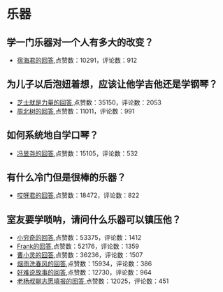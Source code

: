 #  乐器 
## 学一门乐器对一个人有多大的改变？
- [宿海君的回答](https://www.zhihu.com/question/26585587/answer/43722167),点赞数：10291，评论数：912
## 为儿子以后泡妞着想，应该让他学吉他还是学钢琴？
- [芝士就是力量的回答](https://www.zhihu.com/question/23436237/answer/42001758),点赞数：35150，评论数：2053
- [周北树的回答](https://www.zhihu.com/question/23436237/answer/24668637),点赞数：11011，评论数：991
## 如何系统地自学口琴？
- [冯昱尧的回答](https://www.zhihu.com/question/20151103/answer/14140955),点赞数：15105，评论数：532
## 有什么冷门但是很棒的乐器？
- [哎呀君的回答](https://www.zhihu.com/question/31652446/answer/506672387),点赞数：18472，评论数：822
## 室友要学唢呐，请问什么乐器可以镇压他？
- [小穷奇的回答](https://www.zhihu.com/question/361987068/answer/955203303),点赞数：53375，评论数：1412
- [Frank的回答](https://www.zhihu.com/question/361987068/answer/946480834),点赞数：52176，评论数：1359
- [曹小灵的回答](https://www.zhihu.com/question/361987068/answer/954040891),点赞数：36236，评论数：1507
- [烟雨洗春风的回答](https://www.zhihu.com/question/361987068/answer/950929528),点赞数：15934，评论数：386
- [好难说故事的回答](https://www.zhihu.com/question/361987068/answer/958307755),点赞数：12730，评论数：964
- [老杨叔聊志愿填报的回答](https://www.zhihu.com/question/361987068/answer/967352031),点赞数：12025，评论数：451

